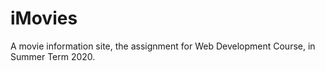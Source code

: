 # iMovies
A movie information site, the assignment for Web Development Course, in Summer Term 2020.
